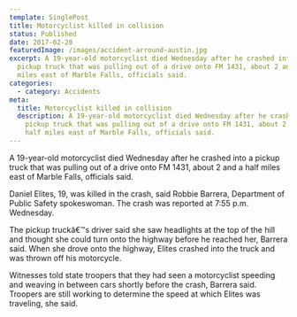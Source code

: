 ```yaml
---
template: SinglePost
title: Motorcyclist killed in collision
status: Published
date: 2017-02-20
featuredImage: /images/accident-arround-austin.jpg
excerpt: A 19-year-old motorcyclist died Wednesday after he crashed into a
  pickup truck that was pulling out of a drive onto FM 1431, about 2 and a half
  miles east of Marble Falls, officials said.
categories:
  - category: Accidents
meta:
  title: Motorcyclist killed in collision
  description: A 19-year-old motorcyclist died Wednesday after he crashed into a
    pickup truck that was pulling out of a drive onto FM 1431, about 2 and a
    half miles east of Marble Falls, officials said.
---
```

<!--StartFragment-->

A 19-year-old motorcyclist died Wednesday after he crashed into a pickup truck that was pulling out of a drive onto FM 1431, about 2 and a half miles east of Marble Falls, officials said.

Daniel Elites, 19, was killed in the crash, said Robbie Barrera, Department of Public Safety spokeswoman. The crash was reported at 7:55 p.m. Wednesday.

The pickup truckâ€™s driver said she saw headlights at the top of the hill and thought she could turn onto the highway before he reached her, Barrera said. When she drove onto the highway, Elites crashed into the truck and was thrown off his motorcycle.

Witnesses told state troopers that they had seen a motorcyclist speeding and weaving in between cars shortly before the crash, Barrera said. Troopers are still working to determine the speed at which Elites was traveling, she said.

<!--EndFragment-->